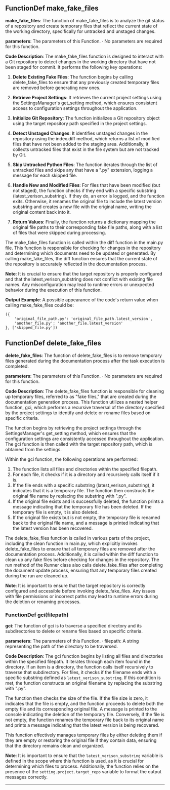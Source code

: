 ## FunctionDef make_fake_files
**make_fake_files**: The function of make_fake_files is to analyze the git status of a repository and create temporary files that reflect the current state of the working directory, specifically for untracked and unstaged changes.

**parameters**: The parameters of this Function.
· No parameters are required for this function.

**Code Description**: The make_fake_files function is designed to interact with a Git repository to detect changes in the working directory that have not been staged for commit. It performs the following key operations:

1. **Delete Existing Fake Files**: The function begins by calling delete_fake_files to ensure that any previously created temporary files are removed before generating new ones.

2. **Retrieve Project Settings**: It retrieves the current project settings using the SettingsManager's get_setting method, which ensures consistent access to configuration settings throughout the application.

3. **Initialize Git Repository**: The function initializes a Git repository object using the target repository path specified in the project settings.

4. **Detect Unstaged Changes**: It identifies unstaged changes in the repository using the index.diff method, which returns a list of modified files that have not been added to the staging area. Additionally, it collects untracked files that exist in the file system but are not tracked by Git.

5. **Skip Untracked Python Files**: The function iterates through the list of untracked files and skips any that have a ".py" extension, logging a message for each skipped file.

6. **Handle New and Modified Files**: For files that have been modified (but not staged), the function checks if they end with a specific substring (latest_verison_substring). If they do, an error is logged, and the function exits. Otherwise, it renames the original file to include the latest version substring and creates a new file with the original name, writing the original content back into it.

7. **Return Values**: Finally, the function returns a dictionary mapping the original file paths to their corresponding fake file paths, along with a list of files that were skipped during processing.

The make_fake_files function is called within the diff function in the main.py file. This function is responsible for checking for changes in the repository and determining which documents need to be updated or generated. By calling make_fake_files, the diff function ensures that the current state of the repository is accurately reflected in the documentation process.

**Note**: It is crucial to ensure that the target repository is properly configured and that the latest_verison_substring does not conflict with existing file names. Any misconfiguration may lead to runtime errors or unexpected behavior during the execution of this function.

**Output Example**: A possible appearance of the code's return value when calling make_fake_files could be:
```
({
    'original_file_path.py': 'original_file_path.latest_version',
    'another_file.py': 'another_file.latest_version'
}, ['skipped_file.py'])
```
## FunctionDef delete_fake_files
**delete_fake_files**: The function of delete_fake_files is to remove temporary files generated during the documentation process after the task execution is completed.

**parameters**: The parameters of this Function.
· No parameters are required for this function.

**Code Description**: The delete_fake_files function is responsible for cleaning up temporary files, referred to as "fake files," that are created during the documentation generation process. This function utilizes a nested helper function, gci, which performs a recursive traversal of the directory specified by the project settings to identify and delete or rename files based on specific criteria.

The function begins by retrieving the project settings through the SettingsManager's get_setting method, which ensures that the configuration settings are consistently accessed throughout the application. The gci function is then called with the target repository path, which is obtained from the settings.

Within the gci function, the following operations are performed:
1. The function lists all files and directories within the specified filepath.
2. For each file, it checks if it is a directory and recursively calls itself if it is.
3. If the file ends with a specific substring (latest_verison_substring), it indicates that it is a temporary file. The function then constructs the original file name by replacing the substring with ".py".
4. If the original file exists and is successfully deleted, the function prints a message indicating that the temporary file has been deleted. If the temporary file is empty, it is also deleted.
5. If the original file exists but is not empty, the temporary file is renamed back to the original file name, and a message is printed indicating that the latest version has been recovered.

The delete_fake_files function is called in various parts of the project, including the clean function in main.py, which explicitly invokes delete_fake_files to ensure that all temporary files are removed after the documentation process. Additionally, it is called within the diff function to clean up any fake files before checking for changes in the repository. The run method of the Runner class also calls delete_fake_files after completing the document update process, ensuring that any temporary files created during the run are cleaned up.

**Note**: It is important to ensure that the target repository is correctly configured and accessible before invoking delete_fake_files. Any issues with file permissions or incorrect paths may lead to runtime errors during the deletion or renaming processes.
### FunctionDef gci(filepath)
**gci**: The function of gci is to traverse a specified directory and its subdirectories to delete or rename files based on specific criteria.

**parameters**: The parameters of this Function.
· filepath: A string representing the path of the directory to be traversed.

**Code Description**: The gci function begins by listing all files and directories within the specified filepath. It iterates through each item found in the directory. If an item is a directory, the function calls itself recursively to traverse that subdirectory. For files, it checks if the filename ends with a specific substring defined as `latest_verison_substring`. If this condition is met, the function constructs an original filename by replacing the substring with ".py". 

The function then checks the size of the file. If the file size is zero, it indicates that the file is empty, and the function proceeds to delete both the empty file and its corresponding original file. A message is printed to the console indicating the deletion of the temporary file. Conversely, if the file is not empty, the function renames the temporary file back to its original name and prints a message indicating that the latest version is being recovered.

This function effectively manages temporary files by either deleting them if they are empty or restoring the original file if they contain data, ensuring that the directory remains clean and organized.

**Note**: It is important to ensure that the `latest_verison_substring` variable is defined in the scope where this function is used, as it is crucial for determining which files to process. Additionally, the function relies on the presence of the `setting.project.target_repo` variable to format the output messages correctly.
***
